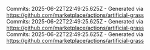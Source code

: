 Commits: 2025-06-22T22:49:25.625Z - Generated via https://github.com/marketplace/actions/artificial-grass
<br>
Commits: 2025-06-22T22:49:25.625Z - Generated via https://github.com/marketplace/actions/artificial-grass
<br>
Commits: 2025-06-22T22:49:25.625Z - Generated via https://github.com/marketplace/actions/artificial-grass
<br>
